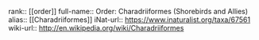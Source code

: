 

rank:: [[order]]
full-name:: Order: Charadriiformes (Shorebirds and Allies)
alias:: [[Charadriiformes]]
iNat-url:: https://www.inaturalist.org/taxa/67561
wiki-url:: http://en.wikipedia.org/wiki/Charadriiformes